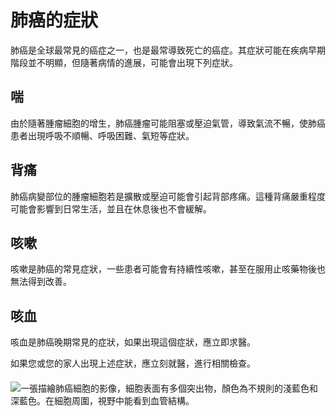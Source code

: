 # 肺癌的症狀

肺癌是全球最常見的癌症之一，也是最常導致死亡的癌症。其症狀可能在疾病早期階段並不明顯，但隨著病情的進展，可能會出現下列症狀。

## 喘

由於隨著腫瘤細胞的增生，肺癌腫瘤可能阻塞或壓迫氣管，導致氣流不暢，使肺癌患者出現呼吸不順暢、呼吸困難、氣短等症狀。

## 背痛

肺癌病變部位的腫瘤細胞若是擴散或壓迫可能會引起背部疼痛。這種背痛嚴重程度可能會影響到日常生活，並且在休息後也不會緩解。

## 咳嗽

咳嗽是肺癌的常見症狀，一些患者可能會有持續性咳嗽，甚至在服用止咳藥物後也無法得到改善。

## 咳血

咳血是肺癌晚期常見的症狀，如果出現這個症狀，應立即求醫。

如果您或您的家人出現上述症狀，應立刻就醫，進行相關檢查。

####

![一張描繪肺癌細胞的影像，細胞表面有多個突出物，顏色為不規則的淺藍色和深藍色。在細胞周圍，視野中能看到血管結構。](https://i.imgur.com/QlPmHUl.jpeg)